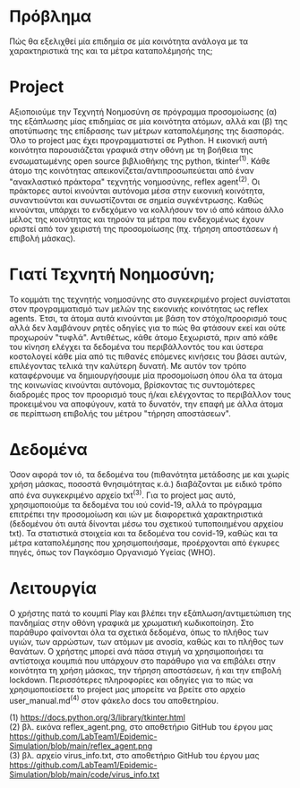 # Πρόβλημα
Πώς θα εξελιχθεί μία επιδημία σε μία κοινότητα ανάλογα με τα χαρακτηριστικά της και τα μέτρα καταπολέμησής της;

# Project
Αξιοποιούμε την Τεχνητή Νοημοσύνη σε πρόγραμμα προσομοίωσης (α) της εξάπλωσης μίας επιδημίας σε μία κοινότητα ατόμων, αλλά και (β) της αποτύπωσης της επίδρασης των μέτρων καταπολέμησης της διασποράς.
Όλο το project μας έχει προγραμματιστεί σε Python. Η εικονική αυτή κοινότητα παρουσιάζεται γραφικά στην οθόνη με τη βοήθεια της ενσωματωμένης open source βιβλιοθήκης της python, tkinter<sup>(1)</sup>. Κάθε άτομο της κοινότητας απεικονίζεται/αντιπροσωπεύεται από έναν "ανακλαστικό πράκτορα" τεχνητής νοημοσύνης, reflex agent<sup>(2)</sup>. Οι πράκτορες αυτοί κινούνται αυτόνομα μέσα στην εικονική κοινότητα, συναντιούνται και συνωστίζονται σε σημεία συγκέντρωσης. Καθώς κινούνται, υπάρχει το ενδεχόμενο να κολλήσουν τον ιό από κάποιο άλλο μέλος της κοινότητας και τηρούν τα μέτρα που ενδεχομένως έχουν οριστεί από τον χειριστή της προσομοίωσης (πχ. τήρηση αποστάσεων ή επιβολή μάσκας).

# Γιατί Τεχνητή Νοημοσύνη;
Το κομμάτι της τεχνητής νοημοσύνης στο συγκεκριμένο project συνίσταται στον προγραμματισμό των μελών της εικονικής κοινότητας ως reflex agents. Έτσι, τα άτομα αυτά κινούνται με βάση τον στόχο/προορισμό τους αλλά δεν λαμβάνουν ρητές οδηγίες για το πώς θα φτάσουν εκεί και ούτε προχωρούν "τυφλά". Αντιθέτως, κάθε άτομο ξεχωριστά, πριν από κάθε του κίνηση ελέγχει τα δεδομένα του περιβάλλοντός του και ύστερα κοστολογεί κάθε μία από τις πιθανές επόμενες κινήσεις του βάσει αυτών, επιλέγοντας τελικά την καλύτερη δυνατή. Με αυτόν τον τρόπο καταφέρνουμε να δημιουργήσουμε μία προσομοίωση όπου όλα τα άτομα της κοινωνίας κινούνται αυτόνομα, βρίσκοντας τις συντομότερες διαδρομές προς τον προορισμό τους ή/και ελέγχοντας το περιβάλλον τους προκειμένου να αποφύγουν, κατά το δυνατόν, την επαφή με άλλα άτομα σε περίπτωση επιβολής του μέτρου "τήρηση αποστάσεων".

# Δεδομένα
Όσον αφορά τον ιό, τα δεδομένα του (πιθανότητα μετάδοσης με και χωρίς χρήση μάσκας, ποσοστά θνησιμότητας κ.ά.) διαβάζονται με ειδικό τρόπο από ένα συγκεκριμένο αρχείο txt<sup>(3)</sup>. Για το project μας αυτό, χρησιμοποιούμε τα δεδομένα του ιού covid-19, αλλά το πρόγραμμα επιτρέπει την προσομοίωση και ιών με διαφορετικά χαρακτηριστικά (δεδομένου ότι αυτά δίνονται μέσω του σχετικού τυποποιημένου αρχείου txt). Τα στατιστικά στοιχεία και τα δεδομένα του covid-19, καθώς και τα μέτρα καταπολέμησης που χρησιμοποιήσαμε, προέρχονται από έγκυρες πηγές, όπως τον Παγκόσμιο Οργανισμό Υγείας (WHO).

# Λειτουργία
Ο χρήστης πατά το κουμπί Play και βλέπει την εξάπλωση/αντιμετώπιση της πανδημίας στην οθόνη γραφικά με χρωματική κωδικοποίηση. Στο παράθυρο φαίνονται όλα τα σχετικά δεδομένα, όπως το πλήθος των υγιών, των αρρώστων, των ατόμων με ανοσία, καθώς και το πλήθος των θανάτων. Ο χρήστης μπορεί ανά πάσα στιγμή να χρησιμοποιήσει τα αντίστοιχα κουμπιά που υπάρχουν στο παράθυρο για να επιβάλει στην κοινότητα τη χρήση μάσκας, την τήρηση αποστάσεων, ή και την επιβολή lockdown. Περισσότερες πληροφορίες και οδηγίες για το πώς να χρησιμοποιείσετε το project μας μπορείτε να βρείτε στο αρχείο user_manual.md<sup>(4)</sup> στον φάκελο docs του αποθετηρίου.

(1)  https://docs.python.org/3/library/tkinter.html \
(2)  βλ. εικόνα reflex_agent.png, στο αποθετήριο GitHub του έργου μας https://github.com/LabTeam1/Epidemic-Simulation/blob/main/reflex_agent.png \
(3)  βλ. αρχείο virus_info.txt, στο αποθετήριο GitHub του έργου μας https://github.com/LabTeam1/Epidemic-Simulation/blob/main/code/virus_info.txt 
